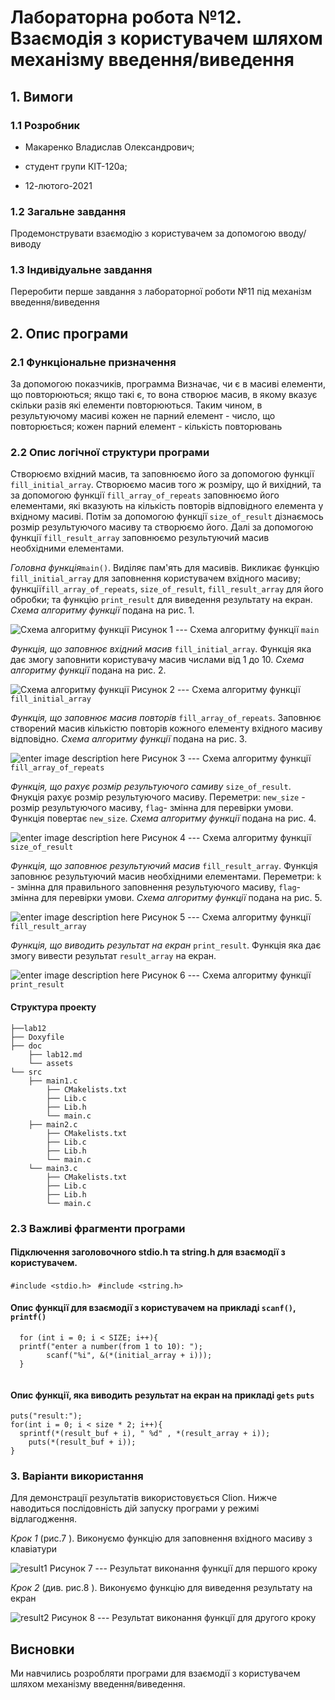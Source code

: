 ﻿
# Лабораторна робота №12. Взаємодія з користувачем шляхом механізму введення/виведення

## 1. Вимоги

### 1.1 Розробник

- Макаренко Владислав Олександрович;

- студент групи КІТ-120а;

- 12-лютого-2021

### 1.2 Загальне завдання

Продемонструвати взаємодію з користувачем за допомогою вводу/виводу 

### 1.3 Індивідуальне завдання

 Переробити перше завдання з лабораторної роботи №11 під механізм введення/виведення
 
## 2. Опис програми

### 2.1 Функціональне призначення

За допомогою показчиків, программа Визначає, чи є в масиві елементи, що повторюються; якщо такі є, то вона створює масив, в якому вказує скільки разів які елементи повторюються. Таким чином, в результуючому масиві кожен не парний елемент - число, що повторюється; кожен парний елемент - кількість повторювань

### 2.2 Опис логічної структури програми

Створюємо вхідний масив, та заповнюємо його за допомогою функції `fill_initial_array`. Створюємо масив того ж розміру, що й вихідний, та за допомогою функції `fill_array_of_repeats` заповнюємо його елементами, які вказують на кількість повторів відповідного елемента у вхідному масиві. Потім за допомогою функції `size_of_result` дізнаємось розмір результуючого масиву та створюємо його. Далі за допомогою функції `fill_result_array` заповнюємо результуючий масив необхідними елементами.

_Головна функція_`main()`. Виділяє пам'ять для масивів. Викликає функцію `fill_initial_array` для заповнення користувачем вхідного масиву; функції`fill_array_of_repeats`, `size_of_result`, `fill_result_array` для його обробки; та функцію `print_result` для виведення результату на екран. _Схема алгоритму функції_ подана на рис. 1.

![Схема алгоритму функції](https://github.com/Vlad-Makarenko/Programing-repo/blob/main/lab12/doc/assets/main.png?raw=true)
Рисунок 1  --- Схема алгоритму функції `main`


_Функція, що заповнює вхідний масив_ `fill_initial_array`. Функція яка дає змогу заповнити користувачу масив числами від 1 до 10. _Схема алгоритму функції_ подана на рис. 2.

![Схема алгоритму функції](https://github.com/Vlad-Makarenko/Programing-repo/blob/main/lab12/doc/assets/fill_initial_array.png?raw=true)
Рисунок 2 --- Схема алгоритму функції `fill_initial_array`

_Функція, що заповнює масив повторів_ `fill_array_of_repeats`. Заповнює створений масив кількістю повторів кожного елементу вхідного масиву відповідно. _Схема алгоритму функції_ подана на рис. 3.

![enter image description here](https://github.com/Vlad-Makarenko/Programing-repo/blob/main/lab11/doc/assets/fill_array_of_repeats.png?raw=true)
Рисунок 3 --- Схема алгоритму функції `fill_array_of_repeats`

_Функція, що рахує розмір результуючого самиву_ `size_of_result`. Фнукція рахує розмір результуючого масиву. Переметри: `new_size` - розмір результуючого масиву, `flag`- змінна для перевірки умови. Функція повертає  `new_size`. _Схема алгоритму функції_ подана на рис. 4.

![enter image description here](https://github.com/Vlad-Makarenko/Programing-repo/blob/main/lab11/doc/assets/size_of_result.png?raw=true)
Рисунок 4 --- Схема алгоритму функції `size_of_result`

_Функція,  що заповнює результуючий масив_ `fill_result_array`. Функція заповнює результуючий масив необхідними елементами. Переметри: `k` - змінна для правильного заповнення результуючого масиву, `flag`- змінна для перевірки умови. _Схема алгоритму функції_ подана на рис. 5.

![enter image description here](https://github.com/Vlad-Makarenko/Programing-repo/blob/main/lab11/doc/assets/fill_result_array.png?raw=true)
Рисунок 5 --- Схема алгоритму функції `fill_result_array`

_Функція, що виводить результат на екран_ `print_result`. 
Функція яка дає змогу вивести результат `result_array` на екран.

![enter image description here](https://github.com/Vlad-Makarenko/Programing-repo/blob/main/lab12/doc/assets/print_result.png?raw=true)
Рисунок 6 --- Схема алгоритму функції `print_result`


#### Структура проекту

    ├──lab12
    ├── Doxyfile
    ├── doc
        ├── lab12.md
        └── assets
    └── src
        ├── main1.c
	        ├── CMakelists.txt
	        ├── Lib.c
	        ├── Lib.h
	        └── main.c
        ├── main2.c
        	├── CMakelists.txt
	        ├── Lib.c
	        ├── Lib.h
	        └── main.c
        └── main3.c
	        ├── CMakelists.txt
	        ├── Lib.c
	        ├── Lib.h
	        └── main.c

### 2.3 Важливі фрагменти програми

#### Підключення заголовочного stdio.h та string.h для взаємодії з користувачем.

`#include <stdio.h> `
`#include <string.h>`

#### Опис функції для взаємодії з користувачем на прикладі `scanf()`, `printf()`

``` 
  for (int i = 0; i < SIZE; i++){  
  printf("enter a number(from 1 to 10): ");  
        scanf("%i", &(*(initial_array + i)));  
  }  
  
```
#### Опис функції, яка виводить результат на екран на прикладі `gets` `puts`

```
puts("result:");  
for(int i = 0; i < size * 2; i++){  
  sprintf(*(result_buf + i), " %d" , *(result_array + i));  
    puts(*(result_buf + i));  
}
```


### 3. Варіанти використання

Для демонстрації результатів використовується Clion. Нижче наводиться послідовність  дій запуску програми у режимі відлагодження.

_Крок 1_ (рис.7 ). Виконуємо функцію для заповнення вхідного масиву  з клавіатури

![result1](https://github.com/Vlad-Makarenko/Programing-repo/blob/main/lab12/doc/assets/initial_date.png?raw=true)
Рисунок 7 --- Результат виконання функції для першого кроку

_Крок 2_ (див. рис.8 ). Виконуємо функцію для виведення результату на екран

![result2](https://github.com/Vlad-Makarenko/Programing-repo/blob/main/lab12/doc/assets/result.png?raw=true)
Рисунок 8 --- Результат виконання функції для другого кроку


## Висновки

Ми навчились розробляти програми для взаємодії з користувачем шляхом механізму введення/виведення.

